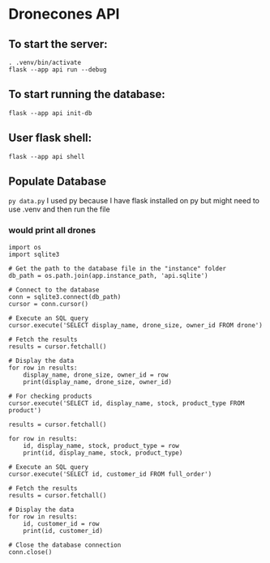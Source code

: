 # Dronecones API

## To start the server:

```
. .venv/bin/activate
flask --app api run --debug
```

## To start running the database:

`flask --app api init-db`

## User flask shell:

`flask --app api shell`

## Populate Database

`py data.py`
I used py because I have flask installed on py but might need to use .venv and then run the file

### would print all drones

```
import os
import sqlite3

# Get the path to the database file in the "instance" folder
db_path = os.path.join(app.instance_path, 'api.sqlite')

# Connect to the database
conn = sqlite3.connect(db_path)
cursor = conn.cursor()

# Execute an SQL query
cursor.execute('SELECT display_name, drone_size, owner_id FROM drone')

# Fetch the results
results = cursor.fetchall()

# Display the data
for row in results:
    display_name, drone_size, owner_id = row
    print(display_name, drone_size, owner_id)

# For checking products
cursor.execute('SELECT id, display_name, stock, product_type FROM product')

results = cursor.fetchall()

for row in results:
    id, display_name, stock, product_type = row
    print(id, display_name, stock, product_type)

# Execute an SQL query
cursor.execute('SELECT id, customer_id FROM full_order')

# Fetch the results
results = cursor.fetchall()

# Display the data
for row in results:
    id, customer_id = row
    print(id, customer_id)

# Close the database connection
conn.close()




```
